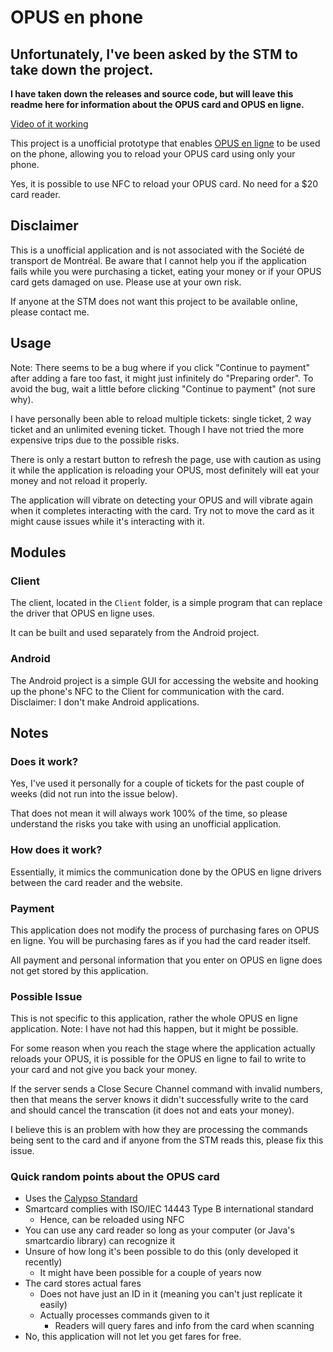 # OPUS en phone

## Unfortunately, I've been asked by the STM to take down the project.

**I have taken down the releases and source code, but will leave this readme here for information about the OPUS card and OPUS en ligne.**

[Video of it working](https://youtu.be/V81LdTvAP0I)

This project is a unofficial prototype that enables [OPUS en ligne](https://opusenligne.ca/) to be used on the phone, allowing you to reload your OPUS card using only your phone.

Yes, it is possible to use NFC to reload your OPUS card.
No need for a $20 card reader.

## Disclaimer

This is a unofficial application and is not associated with the Société de transport de Montréal.
Be aware that I cannot help you if the application fails while you were purchasing a ticket, eating your money or if your OPUS card gets damaged on use.
Please use at your own risk.

If anyone at the STM does not want this project to be available online, please contact me.

## Usage

Note: There seems to be a bug where if you click "Continue to payment" after adding a fare too fast, it might just infinitely do "Preparing order".
To avoid the bug, wait a little before clicking "Continue to payment" (not sure why).

I have personally been able to reload multiple tickets: single ticket, 2 way ticket and an unlimited evening ticket.
Though I have not tried the more expensive trips due to the possible risks.

There is only a restart button to refresh the page, use with caution as using it while the application is reloading your OPUS, most definitely will eat your money and not reload it properly.

The application will vibrate on detecting your OPUS and will vibrate again when it completes interacting with the card.
Try not to move the card as it might cause issues while it's interacting with it.

## Modules

### Client

The client, located in the `Client` folder, is a simple program that can replace the driver that OPUS en ligne uses.

It can be built and used separately from the Android project.

### Android

The Android project is a simple GUI for accessing the website and hooking up the phone's NFC to the Client for communication with the card.
Disclaimer: I don't make Android applications.

## Notes

### Does it work?

Yes, I've used it personally for a couple of tickets for the past couple of weeks (did not run into the issue below).

That does not mean it will always work 100% of the time, so please understand the risks you take with using an unofficial application.

### How does it work?

Essentially, it mimics the communication done by the OPUS en ligne drivers between the card reader and the website.

### Payment

This application does not modify the process of purchasing fares on OPUS en ligne.
You will be purchasing fares as if you had the card reader itself.

All payment and personal information that you enter on OPUS en ligne does not get stored by this application.

### Possible Issue

This is not specific to this application, rather the whole OPUS en ligne application.
Note: I have not had this happen, but it might be possible.

For some reason when you reach the stage where the application actually reloads your OPUS, it is possible for the OPUS en ligne to fail to write to your card and not give you back your money.

If the server sends a Close Secure Channel command with invalid numbers, then that means the server knows it didn't successfully write to the card and should cancel the transcation (it does not and eats your money).

I believe this is an problem with how they are processing the commands being sent to the card and if anyone from the STM reads this, please fix this issue.

### Quick random points about the OPUS card

- Uses the [Calypso Standard](https://en.wikipedia.org/wiki/Calypso_(electronic_ticketing_system)) 
- Smartcard complies with ISO/IEC 14443 Type B international standard
  - Hence, can be reloaded using NFC
- You can use any card reader so long as your computer (or Java's smartcardio library) can recognize it
- Unsure of how long it's been possible to do this (only developed it recently)
  - It might have been possible for a couple of years now
- The card stores actual fares
  - Does not have just an ID in it (meaning you can't just replicate it easily)
  - Actually processes commands given to it
    - Readers will query fares and info from the card when scanning
- No, this application will not let you get fares for free.

